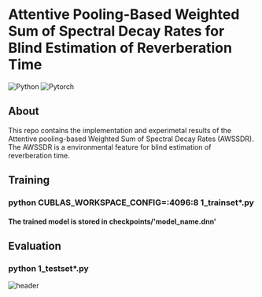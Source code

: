 # Attentive Pooling-Based Weighted Sum of Spectral Decay Rates for Blind Estimation of Reverberation Time 


![Python](https://img.shields.io/badge/Python-3776AB?style=flat-square&logo=Python&logoColor=yellow)
![Pytorch](https://img.shields.io/badge/Pytorch-EE4C2C?style=flat-square&logo=Pytorch&logoColor=black)


## About
This repo contains the implementation and experimetal results of the Attentive pooling-based Weighted Sum of Spectral Decay Rates (AWSSDR). The AWSSDR is a environmental feature for blind estimation of reverberation time.


## Training
### python CUBLAS_WORKSPACE_CONFIG=:4096:8 1_trainset*.py

#### The trained model is stored in checkpoints/'model_name.dnn'

## Evaluation
### python 1_testset*.py


![header](https://capsule-render.vercel.app/api?type=Rect&color=auto&height=200&section=footer&text=Blind%20T60%20Estimation&fontSize=70&textBg=true)

